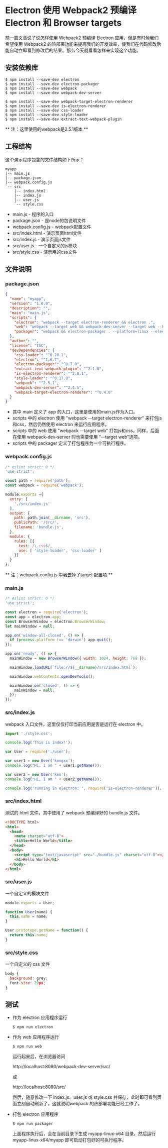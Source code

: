 # Electron 使用 Webpack2 预编译 Electron 和 Browser targets

前一篇文章说了说怎样使用 Webpack2 预编译 Electron 应用，但是有时候我们希望使用 Webpack2 的热部署功能来提高我们的开发效率，使我们在代码修改后能自动立即看到修改后的结果。那么今天就看看怎样来实现这个功能。

## 安装依赖库

``` shell
$ npm install --save-dev electron 
$ npm install --save-dev electron-packager
$ npm install --save-dev webpack 
$ npm install --save-dev webpack-dev-server

$ npm install --save-dev webpack-target-electron-renderer
$ npm install --save-dev is-electron-renderer
$ npm install --save-dev css-loader
$ npm install --save-dev style-loader
$ npm install --save-dev extract-text-webpack-plugin
```

** 注：这里使用的webpack是2.5.1版本 **

## 工程结构

这个演示程序包含的文件结构如下所示：

``` shell
myapp
|-- main.js
|-- package.json
|-- webpack.config.js
`-- src
    |-- index.html
    |-- index.js
    |-- user.js
    `-- style.css

```

- main.js - 程序的入口
- package.json - 是node的包说明文件
- webpack.config.js - webpack配置文件
- src/index.html - 演示页面html文件
- src/index.js - 演示页面js文件
- src/user.js - 一个自定义的js模块
- src/style.css - 演示用的css文件

## 文件说明

### package.json
``` json
{
  "name": "myapp",
  "version": "1.0.0",
  "description": "",
  "main": "main.js",
  "scripts": {
    "electron": "webpack --target electron-renderer && electron .",
    "web": "webpack --target web && webpack-dev-server --target web --hot --inline",
    "packager": "webpack && electron-packager . --platform=linux --electron-version=1.6.6  --overwrite"
  },
  "author": "",
  "license": "ISC",
  "devDependencies": {
    "css-loader": "^0.28.1",
    "electron": "^1.6.7",
    "electron-packager": "^8.7.0",
    "extract-text-webpack-plugin": "^2.1.0",
    "is-electron-renderer": "^2.0.1",
    "style-loader": "^0.17.0",
    "webpack": "^2.5.1",
    "webpack-dev-server": "^2.4.5",
    "webpack-target-electron-renderer": "^0.4.0"
  }
}

```

- 其中 main 定义了 app 的入口，这里是使用的main.js作为入口。
- scripts 中的 electron 使用 "webpack  --target electron-renderer" 来打包js和css，然后仍然使用 electron 来运行应用程序。
- scripts 中的 web 使用 "webpack --target web" 打包js和css，同样，后面在使用 webpack-dev-server 时也需要使用 "--target web"选项。
- scripts 中的 packager 定义了打包程序为一个可执行程序。

### webpack.config.js
``` javascript
/* eslint strict: 0 */
'use strict';

const path = require('path');
const webpack = require('webpack');

module.exports ={
  entry: [
    './src/index.js'
  ],
  output: {
    path: path.join(__dirname, 'src'),
    publicPath: '/src/',
    filename: 'bundle.js',
  },
  module: {
    rules: [{
      test: /\.css$/,
      use: [ 'style-loader', 'css-loader' ]
    }]
  }
};
```

** 注：webpack.config.js 中我去掉了target 配置项 **

### main.js

``` javascript
/* eslint strict: 0 */
'use strict';

const electron = require('electron');
const app = electron.app;
const BrowserWindow = electron.BrowserWindow;
let mainWindow = null;

app.on('window-all-closed', () => {
  if (process.platform !== 'darwin') app.quit();
});

app.on('ready', () => {
  mainWindow = new BrowserWindow({ width: 1024, height: 768 });

  mainWindow.loadURL(`file://${__dirname}/src/index.html`);

  mainWindow.webContents.openDevTools();

  mainWindow.on('closed', () => {
    mainWindow = null;
  });
});
```

### src/index.js

webpack 入口文件，这里仅仅打印当前应用是否是运行在 electron 中。

``` javascript
import './style.css';

console.log('This is index!');

var User = require('./user');

var user1 = new User('kongxx');
console.log("Hi, I am " + user1.getName());

var user2 = new User('ken');
console.log("Hi, I am " + user2.getName());

console.log('running in electron: ', require('is-electron-renderer'));
```

### src/index.html

测试的 html 文件，其中使用了 webpack 预编译好的 bundle.js 文件。

``` html
<!DOCTYPE html>
<html>
  <head>
    <meta charset="utf-8">
    <title>Hello World</title>
  </head>
  <body>
    <script type="text/javascript" src="./bundle.js" charset="utf-8"></script>
    <h1>Hello World</h1>
  </body>
</html>
```

### src/user.js

一个自定义的模块文件

``` javascript
module.exports = User;

function User(name) {
  this.name = name;
}

User.prototype.getName = function() {
  return this.name;
}
```

### src/style.css 

一个自定义的 css 文件

``` javascript
body {
  background: grey;
  font-size: 20px;
}
```

## 测试

- 作为 electron 应用程序运行

    ``` shell
    $ npm run electron
    ```

- 作为 web 应用程序运行

    ``` shell
    $ npm run web
    ```

    运行起来后，在浏览器访问

    http://localhost:8080/webpack-dev-server/src/

    或

    http://localhost:8080/src/

    然后，随意修改一下 index.js、user.js 或 style.css 并保存，此时即可看到页面立刻自动刷新了，这就说明webpack 的热部署功能已经工作了。

- 打包 electron 应用程序

    ``` shell
    $ npm run packager
    ```

    上面程序执行后，会在当前目录下生成 myapp-linux-x64 目录，然后运行 myapp-linux-x64/myapp 即可启动打包好的可执行程序。